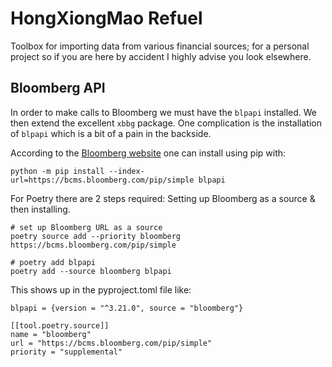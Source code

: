 # HongXiongMao Refuel

Toolbox for importing data from various financial sources; 
for a personal project so if you are here by accident I highly advise you look elsewhere.


## Bloomberg API
In order to make calls to Bloomberg we must have the `blpapi` installed. 
We then extend the excellent `xbbg` package. 
One complication is the installation of `blpapi` which is a bit of a pain in the backside.

According to the [Bloomberg website](https://www.bloomberg.com/professional/support/api-library/) 
one can install using pip with:

```angular2html
python -m pip install --index-url=https://bcms.bloomberg.com/pip/simple blpapi
```

For Poetry there are 2 steps required: Setting up Bloomberg as a source & then installing.

```angular2html
# set up Bloomberg URL as a source
poetry source add --priority bloomberg https://bcms.bloomberg.com/pip/simple

# poetry add blpapi
poetry add --source bloomberg blpapi 
```

This shows up in the pyproject.toml file like:
```angular2html
blpapi = {version = "^3.21.0", source = "bloomberg"}

[[tool.poetry.source]]
name = "bloomberg"
url = "https://bcms.bloomberg.com/pip/simple"
priority = "supplemental"
```
